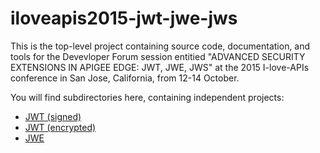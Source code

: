 # iloveapis2015-jwt-jwe-jws

This is the top-level project containing source code, documentation, and tools for the Devevloper Forum session entitied "ADVANCED SECURITY EXTENSIONS IN APIGEE EDGE: JWT, JWE, JWS"
 at the 2015 I-love-APIs conference in San Jose, California, from 12-14 October.

You will find subdirectories here, containing independent projects:

- [JWT (signed)](jwt_signed)
- [JWT (encrypted)](jwt_encrypted)
- [JWE](jwe)

